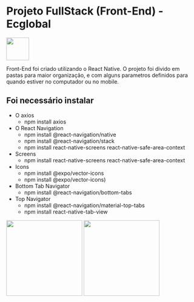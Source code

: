 # Projeto FullStack (Front-End) - Ecglobal

<img src="https://cdn.jsdelivr.net/gh/devicons/devicon@latest/icons/react/react-original-wordmark.svg" width=60 />

Front-End foi criado utilizando o React Native. O projeto foi divido em pastas para maior organização, e com alguns parametros definidos para quando estiver no computador ou no mobile.

## Foi necessário instalar 
- O axios
  * npm install axios
- O React Navigation
  * npm install @react-navigation/native
  * npm install @react-navigation/stack
  * npm install react-native-screens react-native-safe-area-context
- Screens
  * npm install react-native-screens react-native-safe-area-context
- Icons
  * npm install @expo/vector-icons
  * npm install @expo/vector-icons)
- Bottom Tab Navigator
  * npm install @react-navigation/bottom-tabs
- Top Navigator
  * npm install @react-navigation/material-top-tabs
  * npm install react-native-tab-view

<img src="https://i.ibb.co/mGFtk5s/image.png" width=200> <img src="https://i.ibb.co/PYW555q/image.png" width=200>
